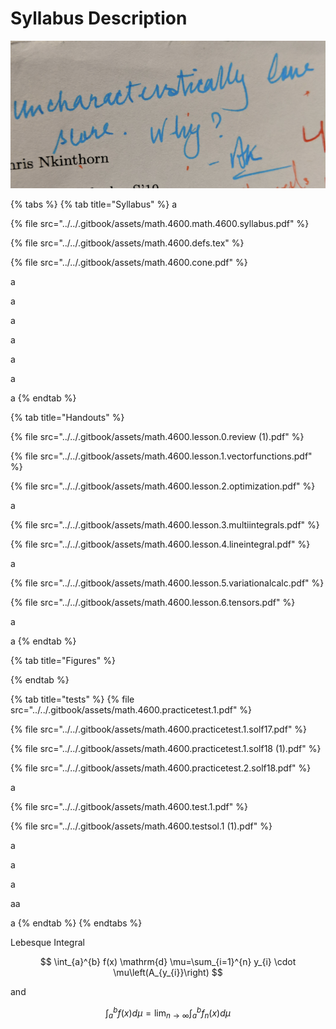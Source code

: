 # Syllabus Description







![One of the reasons I like this course is because it felt like he cared about what your learned. ](../../.gitbook/assets/image%20%283%29.png)

{% tabs %}
{% tab title="Syllabus" %}
  a

{% file src="../../.gitbook/assets/math.4600.math.4600.syllabus.pdf" %}

{% file src="../../.gitbook/assets/math.4600.defs.tex" %}

{% file src="../../.gitbook/assets/math.4600.cone.pdf" %}

a

a

a

a

a

a

a
{% endtab %}

{% tab title="Handouts" %}
 

{% file src="../../.gitbook/assets/math.4600.lesson.0.review \(1\).pdf" %}

{% file src="../../.gitbook/assets/math.4600.lesson.1.vectorfunctions.pdf" %}

{% file src="../../.gitbook/assets/math.4600.lesson.2.optimization.pdf" %}

a

{% file src="../../.gitbook/assets/math.4600.lesson.3.multiintegrals.pdf" %}

{% file src="../../.gitbook/assets/math.4600.lesson.4.lineintegral.pdf" %}

a

{% file src="../../.gitbook/assets/math.4600.lesson.5.variationalcalc.pdf" %}

{% file src="../../.gitbook/assets/math.4600.lesson.6.tensors.pdf" %}

a

a
{% endtab %}

{% tab title="Figures" %}

{% endtab %}

{% tab title="tests" %}
{% file src="../../.gitbook/assets/math.4600.practicetest.1.pdf" %}

{% file src="../../.gitbook/assets/math.4600.practicetest.1.solf17.pdf" %}

{% file src="../../.gitbook/assets/math.4600.practicetest.1.solf18 \(1\).pdf" %}

{% file src="../../.gitbook/assets/math.4600.practicetest.2.solf18.pdf" %}

a

{% file src="../../.gitbook/assets/math.4600.test.1.pdf" %}

{% file src="../../.gitbook/assets/math.4600.testsol.1 \(1\).pdf" %}

a

a

a

aa

a
{% endtab %}
{% endtabs %}





Lebesque Integral 



$$
\int_{a}^{b} f(x) \mathrm{d} \mu=\sum_{i=1}^{n} y_{i} \cdot \mu\left(A_{y_{i}}\right)
$$

and 



$$
\int_{a}^{b} f(x) d \mu=\lim _{n \rightarrow \infty} \int_{a}^{b} f_{n}(x) d \mu
$$

